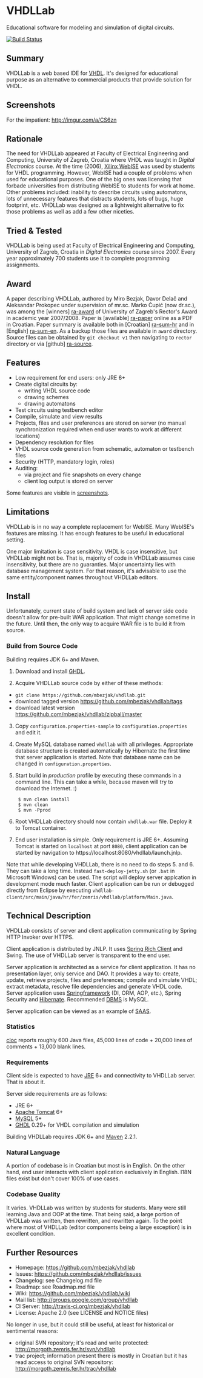 # VHDLLab
Educational software for modeling and simulation of digital circuits.

[![Build Status](https://secure.travis-ci.org/mbezjak/vhdllab.png?branch=master)](http://travis-ci.org/mbezjak/vhdllab)

## Summary
VHDLLab is a web based IDE for [VHDL](http://en.wikipedia.org/wiki/Vhdl). It's
designed for educational purpose as an alternative to commercial products that
provide solution for VHDL.

## Screenshots
For the impatient: http://imgur.com/a/CS6zn

## Rationale
The need for VHDLLab appeared at Faculty of Electrical Engineering and
Computing, University of Zagreb, Croatia where VHDL was taught in *Digital
Electronics* course. At the time (2006), [Xilinx WebISE](http://www.xilinx.com)
was used by students for VHDL programming. However, WebISE had a couple of
problems when used for educational purposes. One of the big ones was licensing
that forbade universities from distributing WebISE to students for work at home.
Other problems included: inability to describe circuits using automatons, lots
of unnecessary features that distracts students, lots of bugs, huge footprint,
etc. VHDLLab was designed as a lightweight alternative to fix those problems as
well as add a few other niceties.

## Tried & Tested
VHDLLab is being used at Faculty of Electrical Engineering and Computing,
University of Zagreb, Croatia in *Digital Electronics* course since 2007. Every
year approximately 700 students use it to complete programming assignments.

## Award
A paper describing VHDLLab, authored by Miro Bezjak, Davor Delač and Aleksandar
Prokopec under supervision of mr.sc. Marko Čupić (now dr.sc.), was among the
[winners] [ra-award] of University of Zagreb's Rector's Award in academic year
2007/2008. Paper is [available] [ra-paper] online as a PDF in Croatian. Paper
summary is available both in [Croatian] [ra-sum-hr] and in [English]
[ra-sum-en]. As a backup those files are available in `award` directory. Source
files can be obtained by `git checkout v1` then navigating to `rector` directory
or via [github] [ra-source].

[ra-award]:  http://www.unizg.hr/fileadmin/rektorat/dokumenti/rektnagrade/Rektorova_nagrada_2007-2008.pdf
[ra-paper]:  http://java.zemris.fer.hr/rektor/vhdllab/vhdllab-rad.pdf
[ra-sum-hr]: http://java.zemris.fer.hr/rektor/vhdllab/sazetak.html
[ra-sum-en]: http://java.zemris.fer.hr/rektor/vhdllab/summary.html
[ra-source]: https://github.com/mbezjak/vhdllab/tree/v1/rector

## Features

 * Low requirement for end users: only JRE 6+
 * Create digital circuits by:
    * writing VHDL source code
    * drawing schemes
    * drawing automatons
 * Test circuits using testbench editor
 * Compile, simulate and view results
 * Projects, files and user preferences are stored on server (no manual
   synchronization required when end user wants to work at different locations)
 * Dependency resolution for files
 * VHDL source code generation from schematic, automaton or testbench files
 * Security (HTTP, mandatory login, roles)
 * Auditing:
    * via project and file snapshots on every change
    * client log output is stored on server

Some features are visible in
[screenshots](http://imgur.com/a/CS6zn).

## Limitations
VHDLLab is in no way a complete replacement for WebISE. Many WebISE's features
are missing. It has enough features to be useful in educational setting.

One major limitation is case sensitivity. VHDL is case insensitive, but VHDLLab
might not be. That is, majority of code in VHDLLab assumes case insensitivity,
but there are no guaranties. Major uncertainty lies with database management
system. For that reason, it's advisable to use the same entity/component names
throughout VHDLLab editors.

## Install
Unfortunately, current state of build system and lack of server side code
doesn't allow for pre-built WAR application. That might change sometime in the
future. Until then, the only way to acquire WAR file is to build it from source.

### Build from Source Code
Building requires JDK 6+ and Maven.

1. Download and install [GHDL](http://ghdl.free.fr).

2. Acquire VHDLLab source code by either of these methods:

 * `git clone https://github.com/mbezjak/vhdllab.git`
 * download tagged version https://github.com/mbezjak/vhdllab/tags
 * download latest version https://github.com/mbezjak/vhdllab/zipball/master

3. Copy `configuration.properties-sample` to `configuration.properties` and edit
it.

4. Create MySQL database named `vhdllab` with all privileges. Appropriate
database structure is created automatically by Hibernate the first time that
server application is started. Note that database name can be changed in
`configuration.properties`.

5. Start build in *production* profile by executing these commands in a command
line. This can take a while, because maven will try to download the Internet. :)

        $ mvn clean install
        $ mvn clean
        $ mvn -Pprod

6. Root VHDLLab directory should now contain `vhdllab.war` file. Deploy it to
Tomcat container.

7. End user installation is simple. Only requirement is JRE 6+. Assuming Tomcat
is started on `localhost` at port `8080`, client application can be started by
navigation to https://localhost:8080/vhdllab/launch.jnlp.

Note that while developing VHDLLab, there is no need to do steps 5. and 6. They
can take a long time. Instead `fast-deploy-jetty.sh` (or `.bat` in Microsoft
Windows) can be used. The script will deploy server applcation in development
mode much faster. Client application can be run or debugged directly from
Eclipse by executing
`vhdllab-client/src/main/java/hr/fer/zemris/vhdllab/platform/Main.java`.

## Technical Description
VHDLLab consists of server and client application communicating by Spring HTTP
Invoker over HTTPS.

Client application is distributed by JNLP. It uses
[Spring Rich Client](http://spring-rich-c.sourceforge.net) and Swing. The use of
VHDLLab server is transparent to the end user.

Server application is architected as a service for client application. It has no
presentation layer, only service and DAO. It provides a way to: create, update,
retrieve projects, files and preferences; compile and simulate VHDL; extract
metadata, resolve file dependencies and generate VHDL code. Server application
uses [Springframework](http://www.springframework.org) (DI, ORM, AOP, etc.),
Spring Security and [Hibernate](http://www.hibernate.org). Recommended
[DBMS](http://en.wikipedia.org/wiki/Dbms) is MySQL.

Server application can be viewed as an example of
[SAAS](http://en.wikipedia.org/wiki/Software_as_a_Service).

### Statistics
[cloc](http://cloc.sourceforge.net) reports roughly 600 Java files, 45,000 lines
of code + 20,000 lines of comments + 13,000 blank lines.

### Requirements
Client side is expected to have [JRE](http://java.com) 6+ and connectivity to
VHDLLab server. That is about it.

Server side requirements are as follows:

 * JRE 6+
 * [Apache Tomcat](http://tomcat.apache.org) 6+
 * [MySQL](http://www.mysql.com) 5+
 * [GHDL](http://ghdl.free.fr) 0.29+ for VHDL compilation and simulation

Building VHDLLab requires JDK 6+ and [Maven](http://maven.apache.org) 2.2.1.

### Natural Language
A portion of codebase is in Croatian but most is in English. On the other hand,
end user interacts with client application exclusively in English. I18N files
exist but don't cover 100% of use cases.

### Codebase Quality
It varies. VHDLLab was written by students for students. Many were still
learning Java and OOP at the time. That being said, a large portion of VHDLLab
was written, then rewritten, and rewritten again. To the point where most of
VHDLLab (editor components being a large exception) is in excellent condition.

## Further Resources

 * Homepage:   https://github.com/mbezjak/vhdllab
 * Issues:     https://github.com/mbezjak/vhdllab/issues
 * Changelog:  see Changelog.md file
 * Roadmap:    see Roadmap.md file
 * Wiki:       https://github.com/mbezjak/vhdllab/wiki
 * Mail list:  http://groups.google.com/group/vhdllab
 * CI Server:  http://travis-ci.org/mbezjak/vhdllab
 * License:    Apache 2.0 (see LICENSE and NOTICE files)

No longer in use, but it could still be useful, at least for historical or
sentimental reasons:

 * original SVN repository; it's read and write protected:
   http://morgoth.zemris.fer.hr/svn/vhdllab
 * trac project; information present there is mostly in Croatian but it has read
   access to original SVN repository: http://morgoth.zemris.fer.hr/trac/vhdllab

